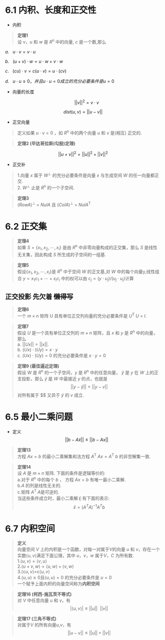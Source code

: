 # 6.1 内积、长度和正交性

* 内积
> **定理1**  
> 设 $v$，$u$ 和 $w$ 是 $R$<sup>n</sup> 中的向量, $c$ 是一个数,那么  


$a. \ \ \ u \cdot v = v \cdot u$

$b.\ \ \ (u +v) \cdot w = u \cdot w +v \cdot w$

$c. \ \ \ (cu) \cdot v=c(u \cdot v)=u \cdot (cv)$

$d. \ \ \ u \cdot u \geq 0，并且u \cdot u=0 成立的充分必要条件是u=0$


* 向量的长度  

  $$||v|| ^2 = v \cdot v$$

$$dist(u,v)=||u-v||$$

* 正交向量
  
>定义如果 $u \cdot v  = 0$ ，如 $R$<sup>n</sup> 中的两个向量 $u$ 和 $v$ 是(相互) 正交的.  

>**定理2 (毕达哥拉斯(勾股)定理)**

$$||u+v||^2=||u||^2+||v||^2$$

* 正交补
 
>1.向量 $x$ 属于 $W$<sup>⊥</sup> 的充分必要条件是向量 $x$ 与生成空间 $W$ 的任一向量都正交.  
>2. $W$<sup>⊥</sup> 止是 $R$<sup>n</sup> 的一个子空间.

>**定理3**  
$( Row A )$<sup>⊥</sup> = $Nul A$ 且  $( ColA )$<sup>⊥</sup> = $Nul A$<sup>T</sup>

# 6.2 正交集

>**定理4**  
如果 $S=\{x_1,x_2,\cdots,x_i\}$ 是由 $R$<sup>n</sup> 中非零向量构成的正交集，那么 $S$ 是线性无关集，因此构成 $S$ 所生成的子空间的一组基.

>**定理5**  
假设$\{x_1,x_2,\cdots,x_i\}$是 $R$<sup>n</sup> 中于空间 $W$ 的正文基,对 $W$ 中的每个向量y,线性组合 $y=x_1c_1+\cdots+x_ic_i$ 中的权可以由 $c_j=(y \cdot u_j)/(u_j \cdot u_j)$计算

## 正交投影  **先欠着**  ~~懒得写~~


>**定理6**  
一个 $m \times n$ 矩阵 U 具有单位正交列向量的充分必要条件是 $U$<sup>T</sup> $U$ = $I$.

>**定理7**  
假设 $U$ 是一个具有单位正交列的 $m \times n$ 矩阵，且 $x$ 和 $y$ 是 $R$<sup>n</sup> 中的向量，那么  
a. $||Ux|| = ||x|| .$  
b. $(Ux) \cdot (Uy) =x \cdot y$  
c. $(Ux) \cdot (Uy) = 0$ 的充分必要条件是 $x \cdot y = 0$

>**定理9 (最佳逼近定理)**  
假设 $W$ 是 $R$<sup>n</sup> 的一个子空间，$y$ 是 $R$<sup>n</sup> 中的任意向量， $\widehat{y}$ 是 $y$ 在 $W$ 上的正支投影，那么 $\widehat{y}$ 是 $W$ 中最接近 $y$ 的点，也就是  
$$||y-\widehat{y}||<||y-v||$$
>对所有属于 $$ 又异于 $\widehat{y}$ 的 $v$ 成立.

# 6.5 最小二乘问题

* 定义
  $$||b-A\widehat{x}||\leq||b-Ax||$$

>**定理13**  
方程 $Ax=b$ 的最小二乘解集和法方程 $A$<sup>T</sup> $Ax = A$<sup>T</sup> $b$ 的非空解集一致.

>**定理14**  
设 $A$ 是 $m \times n$ 矩阵. 下面的条件是逻辑等价的:  
a.对于 $R$<sup>n</sup> 中的每个 $b$ ， 方程 $Ax =b$ 有唯一最小二乘解.  
b.$A$ 的列是线性无关的.  
c.矩阵 $A$<sup>T</sup> $A$是可逆的.  
当这些条件成立时，最小二乘解￡有下面的表示:
$$\widehat{x}=( A^T A)^{-1}A^Tb$$


# 6.7 内积空间

>**定义**  
向量空间 $V$ 上的内积是一个函数，对每一对属于$V$的向量 $u$ 和 $v$，存在一个实数$\langle u,v \rangle$满足下面公理，其中 $u$，$v$，$w$ 属于$V$，$C$ 为所有数.   
1.$\langle u,v\rangle= \langle v,u \rangle$  
2.$\langle u +v, w\rangle =\langle u, w\rangle +\langle v,w\rangle$  
3.$\langle$c$u,v\rangle=$c$\langle u, v\rangle$  
4.$\langle u,u\rangle \geq 0$且$\langle u,u\rangle =0$ 的充分必要条件是  $u=0$  
一个赋予上面内积的向量空间称为**内积空间**


>**定理16 (柯西-施瓦茨不等式)**  
对 $V$ 中任意向量 $u$ 和 $v$，有
$$|\langle u,v \rangle| \leq ||u||\ \  ||v||$$


>**定理17 (三角不等式)**  
对属于$V$ 的所有向量$u$,$v$，有
$$||u-v||\leq||u||+||v||$$


